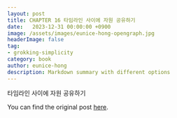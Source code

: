 ```yaml
---
layout: post
title: CHAPTER 16 타임라인 사이에 자원 공유하기
date:   2023-12-31 00:00:00 +0900
image: /assets/images/eunice-hong-opengraph.jpg
headerImage: false
tag:
- grokking-simplicity
category: book
author: eunice-hong
description: Markdown summary with different options
---
```


타임라인 사이에 자원 공유하기

You can find the original post [here](https://livebook.manning.com/book/grokking-simplicity/chapter-16/).
